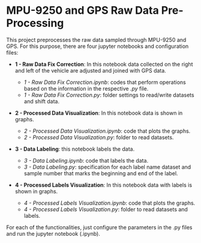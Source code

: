 # MPU-9250 and GPS Raw Data Pre-Processing

This project preprocesses the raw data sampled through MPU-9250 and GPS. For this purpose, there are four jupyter notebooks and configuration files:

- **1 - Raw Data Fix Correction**: In this notebook data collected on the right and left of the vehicle are adjusted and joined with GPS data.
    - *1 - Raw Data Fix Correction.ipynb*: codes that perform operations based on the information in the respective *.py* file.
    - *1 - Raw Data Fix Correction.py*: folder settings to read/write datasets and shift data.

- **2 - Processed Data Visualization**: In this notebook data is shown in graphs.
    - *2 - Processed Data Visualization.ipynb*: code that plots the graphs.
    - *2 - Processed Data Visualization.py*: folder to read datasets.

- **3 - Data Labeling**: this notebook labels the data.
    - *3 - Data Labeling.ipynb*: code that labels the data.
    - *3 - Data Labeling.py*: specification for each label name dataset and sample number that marks the beginning and end of the label.

- **4 - Processed Labels Visualization**: In this notebook data with labels is shown in graphs.
    - *4 - Processed Labels Visualization.ipynb*: code that plots the graphs.
    - *4 - Processed Labels Visualization.py*: folder to read datasets and labels.

For each of the functionalities, just configure the parameters in the .py files and run the jupyter notebook (.ipynb).